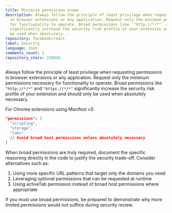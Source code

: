 ```yaml
---
title: Minimize permission scope
description: Always follow the principle of least privilege when requesting permissions
  in browser extensions or any application. Request only the minimum permissions necessary
  for functionality to operate. Broad permissions like `"http://*/*"` and `"https://*/*"`
  significantly increase the security risk profile of your extension and should only
  be used when absolutely...
repository: facebook/react
label: Security
language: Json
comments_count: 1
repository_stars: 236926
---
```


Always follow the principle of least privilege when requesting permissions in browser extensions or any application. Request only the minimum permissions necessary for functionality to operate. Broad permissions like `"http://*/*"` and `"https://*/*"` significantly increase the security risk profile of your extension and should only be used when absolutely necessary.

For Chrome extensions using Manifest v3:
```json
"permissions": [
  "scripting",
  "storage",
  "tabs"
  // Avoid broad host permissions unless absolutely necessary
]
```

When broad permissions are truly required, document the specific reasoning directly in the code to justify the security trade-off. Consider alternatives such as:
1. Using more specific URL patterns that target only the domains you need
2. Leveraging optional permissions that can be requested at runtime
3. Using activeTab permission instead of broad host permissions where appropriate

If you must use broad permissions, be prepared to demonstrate why more limited permissions would not suffice during security review.